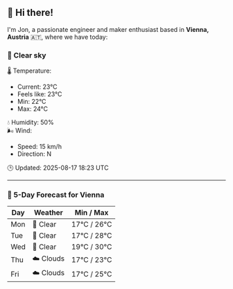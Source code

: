 ## 👋 Hi there!

I'm Jon, a passionate engineer and maker enthusiast based in **Vienna, Austria** 🇦🇹, where we have today:

### 🌙 Clear sky 

🌡️ Temperature: 
* Current: 23°C
* Feels like: 23°C
* Min: 22°C 
* Max: 24°C  

💧 Humidity: 50%  
🌬️ Wind: 
* Speed: 15 km/h 
* Direction: N  

🕒 Updated: 2025-08-17 18:23 UTC

---

### 📅 5-Day Forecast for Vienna

| Day | Weather | Min / Max |
|-----|---------|------------|
| Mon | 🌙 Clear | 17°C / 26°C |
| Tue | 🌙 Clear | 17°C / 28°C |
| Wed | 🌙 Clear | 19°C / 30°C |
| Thu | ☁️ Clouds | 17°C / 23°C |
| Fri | ☁️ Clouds | 17°C / 25°C |

